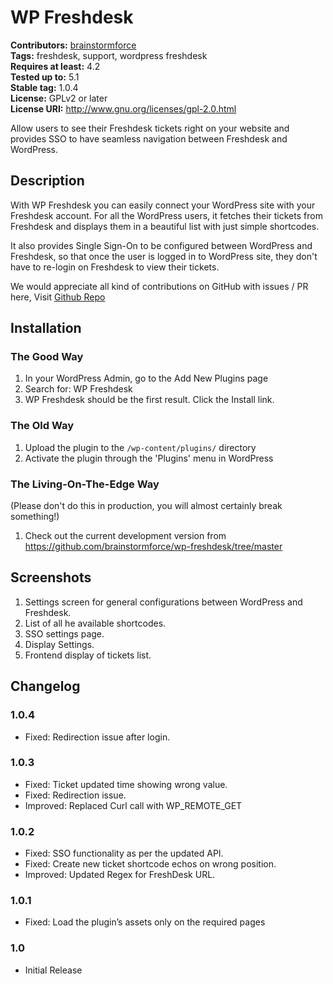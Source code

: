 # WP Freshdesk #
**Contributors:** [brainstormforce](https://profiles.wordpress.org/brainstormforce)  
**Tags:** freshdesk, support, wordpress freshdesk  
**Requires at least:** 4.2  
**Tested up to:** 5.1  
**Stable tag:** 1.0.4  
**License:** GPLv2 or later  
**License URI:** http://www.gnu.org/licenses/gpl-2.0.html  

Allow users to see their Freshdesk tickets right on your website and provides SSO to have seamless navigation between Freshdesk and WordPress.

## Description ##

With WP Freshdesk you can easily connect your WordPress site with your Freshdesk account. For all the WordPress users, it fetches their tickets from Freshdesk and displays them in a beautiful list with just simple shortcodes.

It also provides Single Sign-On to be configured between WordPress and Freshdesk, so that once the user is logged in to WordPress site, they don't have to re-login on Freshdesk to view their tickets.


We would appreciate all kind of contributions on GitHub with issues / PR here, Visit [Github Repo](https://github.com/brainstormforce/wp-freshdesk/ "Github Repo")

## Installation ##

### The Good Way ###

1. In your WordPress Admin, go to the Add New Plugins page
2. Search for: WP Freshdesk
3. WP Freshdesk should be the first result. Click the Install link.

### The Old Way ###

1. Upload the plugin to the `/wp-content/plugins/` directory
2. Activate the plugin through the 'Plugins' menu in WordPress

### The Living-On-The-Edge Way ###

(Please don't do this in production, you will almost certainly break something!)

1. Check out the current development version from https://github.com/brainstormforce/wp-freshdesk/tree/master

## Screenshots ##

1. Settings screen for general configurations between WordPress and Freshdesk.
2. List of all he available shortcodes.
3. SSO settings page.
4. Display Settings.
5. Frontend display of tickets list.

## Changelog ##
### 1.0.4 ###
* Fixed: Redirection issue after login.

### 1.0.3 ###
* Fixed: Ticket updated time showing wrong value.
* Fixed: Redirection issue.
* Improved: Replaced Curl call with WP_REMOTE_GET

### 1.0.2 ###
* Fixed: SSO functionality as per the updated API.
* Fixed: Create new ticket shortcode echos on wrong position.
* Improved: Updated Regex for FreshDesk URL.

### 1.0.1 ###
* Fixed: Load the plugin’s assets only on the required pages

### 1.0 ###
* Initial Release
